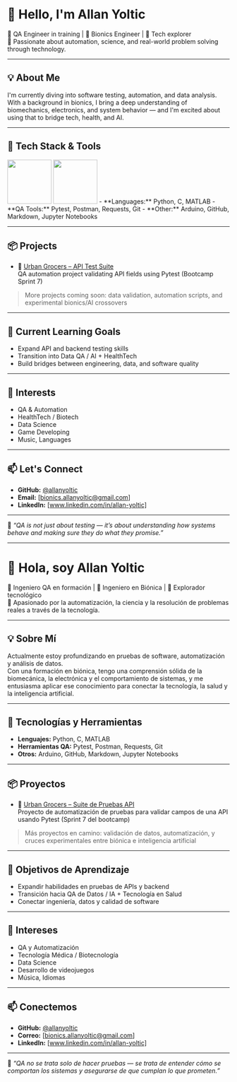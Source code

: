# 👋 Hello, I'm Allan Yoltic

🎯 QA Engineer in training | 🧠 Bionics Engineer | 🔬 Tech explorer  
🚀 Passionate about automation, science, and real-world problem solving through technology.

---

## 💡 About Me

I'm currently diving into software testing, automation, and data analysis.  
With a background in bionics, I bring a deep understanding of biomechanics, electronics, and system behavior — and I'm excited about using that to bridge tech, health, and AI.

---

## 🧰 Tech Stack & Tools
<img src="https://user-images.githubusercontent.com/74038190/212257472-08e52665-c503-4bd9-aa20-f5a4dae769b5.gif" width="100">
<img src="https://github.com/Anmol-Baranwal/Cool-GIFs-For-GitHub/assets/74038190/de038172-e903-4951-926c-755878deb0b4" width="100">
- **Languages:** Python, C, MATLAB  
- **QA Tools:** Pytest, Postman, Requests, Git  
- **Other:** Arduino, GitHub, Markdown, Jupyter Notebooks

---

## 📦 Projects

- 🧪 [Urban Grocers – API Test Suite](https://github.com/allanyoltic/urban-grocers-qa)  
  QA automation project validating API fields using Pytest (Bootcamp Sprint 7)

> More projects coming soon: data validation, automation scripts, and experimental bionics/AI crossovers

---

## 🌱 Current Learning Goals

- Expand API and backend testing skills  
- Transition into Data QA / AI + HealthTech  
- Build bridges between engineering, data, and software quality  

---

## 🎯 Interests

- QA & Automation  
- HealthTech / Biotech  
- Data Science
- Game Developing  
- Music, Languages

---

## 📫 Let's Connect

- **GitHub:** [@allanyoltic](https://github.com/allanyoltic)  
- **Email:** [bionics.allanyoltic@gmail.com]  
- **LinkedIn:** [www.linkedin.com/in/allan-yoltic]

---

💬 _“QA is not just about testing — it’s about understanding how systems behave and making sure they do what they promise.”_

---

# 👋 Hola, soy Allan Yoltic

🎯 Ingeniero QA en formación | 🧠 Ingeniero en Biónica | 🔬 Explorador tecnológico  
🚀 Apasionado por la automatización, la ciencia y la resolución de problemas reales a través de la tecnología.

---

## 💡 Sobre Mí

Actualmente estoy profundizando en pruebas de software, automatización y análisis de datos.  
Con una formación en biónica, tengo una comprensión sólida de la biomecánica, la electrónica y el comportamiento de sistemas, y me entusiasma aplicar ese conocimiento para conectar la tecnología, la salud y la inteligencia artificial.

---

## 🧰 Tecnologías y Herramientas

- **Lenguajes:** Python, C, MATLAB  
- **Herramientas QA:** Pytest, Postman, Requests, Git  
- **Otros:** Arduino, GitHub, Markdown, Jupyter Notebooks  

---

## 📦 Proyectos

- 🧪 [Urban Grocers – Suite de Pruebas API](https://github.com/allanyoltic/urban-grocers-qa)  
  Proyecto de automatización de pruebas para validar campos de una API usando Pytest (Sprint 7 del bootcamp)

> Más proyectos en camino: validación de datos, automatización, y cruces experimentales entre biónica e inteligencia artificial

---

## 🌱 Objetivos de Aprendizaje

- Expandir habilidades en pruebas de APIs y backend  
- Transición hacia QA de Datos / IA + Tecnología en Salud  
- Conectar ingeniería, datos y calidad de software

---

## 🎯 Intereses

- QA y Automatización  
- Tecnología Médica / Biotecnología  
- Data Science
- Desarrollo de videojuegos
- Música, Idiomas

---

## 📫 Conectemos

- **GitHub:** [@allanyoltic](https://github.com/allanyoltic)  
- **Correo:** [bionics.allanyoltic@gmail.com]  
- **LinkedIn:** [www.linkedin.com/in/allan-yoltic]  

---

💬 _“QA no se trata solo de hacer pruebas — se trata de entender cómo se comportan los sistemas y asegurarse de que cumplan lo que prometen.”_
